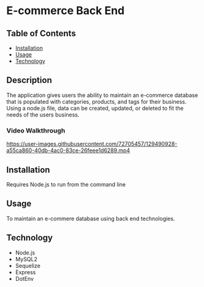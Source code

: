 # E-commerce Back End

## Table of Contents

- [Installation](#installation)
- [Usage](#usage)
- [Technology](#technology)

## Description

The application gives users the ability to maintain an e-commerce database that is populated with categories, products, and tags for their business.
Using a node.js file, data can be created, updated, or deleted to fit the needs of the users business.

### Video Walkthrough


https://user-images.githubusercontent.com/72705457/129490928-a55ca860-40db-4ac0-83ce-26feee1d6289.mp4


## Installation

Requires Node.js to run from the command line

## Usage

To maintain an e-commere database using back end technologies.

## Technology

- Node.js
- MySQL2
- Sequelize
- Express
- DotEnv
